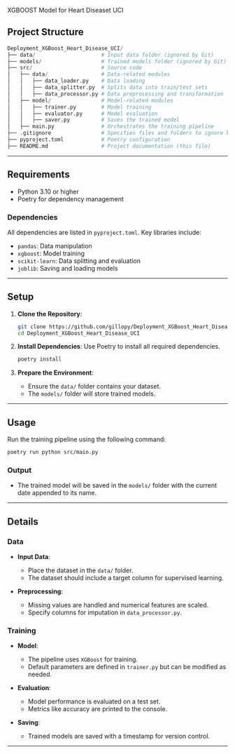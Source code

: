 XGBOOST Model for Heart Diseaset UCI


## Project Structure

```python
Deployment_XGBoost_Heart_Disease_UCI/
├── data/                     # Input data folder (ignored by Git)
├── models/                   # Trained models folder (ignored by Git)
├── src/                      # Source code
│   ├── data/                 # Data-related modules
│   │   ├── data_loader.py    # Data loading
│   │   ├── data_splitter.py  # Splits data into train/test sets
│   │   ├── data_processor.py # Data preprocessing and transformation
│   ├── model/                # Model-related modules
│   │   ├── trainer.py        # Model training
│   │   ├── evaluator.py      # Model evaluation
│   │   ├── saver.py          # Saves the trained model
│   ├── main.py               # Orchestrates the training pipeline
├── .gitignore                # Specifies files and folders to ignore by Git
├── pyproject.toml            # Poetry configuration
├── README.md                 # Project documentation (this file)
```
---

## Requirements

- Python 3.10 or higher
- Poetry for dependency management

### Dependencies

All dependencies are listed in `pyproject.toml`. Key libraries include:
- `pandas`: Data manipulation
- `xgboost`: Model training
- `scikit-learn`: Data splitting and evaluation
- `joblib`: Saving and loading models

---

## Setup

1. **Clone the Repository**:
   ```bash
   git clone https://github.com/gillopy/Deployment_XGBoost_Heart_Disease_UCI
   cd Deployment_XGBoost_Heart_Disease_UCI
   ```

2. **Install Dependencies**:
   Use Poetry to install all required dependencies.
   ```bash
   poetry install
   ```

3. **Prepare the Environment**:
   - Ensure the `data/` folder contains your dataset.
   - The `models/` folder will store trained models.

---

## Usage

Run the training pipeline using the following command:
```bash
poetry run python src/main.py
```

### Output
- The trained model will be saved in the `models/` folder with the current date appended to its name.

---

## Details

### Data

- **Input Data**:
  - Place the dataset in the `data/` folder.
  - The dataset should include a target column for supervised learning.

- **Preprocessing**:
  - Missing values are handled and numerical features are scaled.
  - Specify columns for imputation in `data_processor.py`.

### Training

- **Model**:
  - The pipeline uses `XGBoost` for training.
  - Default parameters are defined in `trainer.py` but can be modified as needed.

- **Evaluation**:
  - Model performance is evaluated on a test set.
  - Metrics like accuracy are printed to the console.

- **Saving**:
  - Trained models are saved with a timestamp for version control.

---
